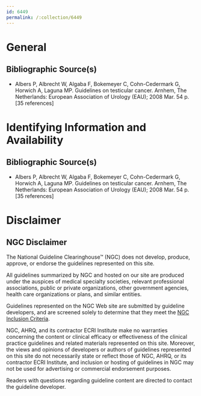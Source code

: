 ```yaml
---
id: 6449
permalink: /:collection/6449
---
```


# General

## Bibliographic Source(s)

- Albers P, Albrecht W, Algaba F, Bokemeyer C, Cohn-Cedermark G, Horwich A, Laguna MP. Guidelines on testicular cancer. Arnhem, The Netherlands: European Association of Urology (EAU); 2008 Mar. 54 p. [35 references]

# Identifying Information and Availability

## Bibliographic Source(s)

- Albers P, Albrecht W, Algaba F, Bokemeyer C, Cohn-Cedermark G, Horwich A, Laguna MP. Guidelines on testicular cancer. Arnhem, The Netherlands: European Association of Urology (EAU); 2008 Mar. 54 p. [35 references]

# Disclaimer

## NGC Disclaimer

The National Guideline Clearinghouse™ (NGC) does not develop, produce, approve, or endorse the guidelines represented on this site.

All guidelines summarized by NGC and hosted on our site are produced under the auspices of medical specialty societies, relevant professional associations, public or private organizations, other government agencies, health care organizations or plans, and similar entities.

Guidelines represented on the NGC Web site are submitted by guideline developers, and are screened solely to determine that they meet the [NGC Inclusion Criteria](/help-and-about/summaries/inclusion-criteria).

NGC, AHRQ, and its contractor ECRI Institute make no warranties concerning the content or clinical efficacy or effectiveness of the clinical practice guidelines and related materials represented on this site. Moreover, the views and opinions of developers or authors of guidelines represented on this site do not necessarily state or reflect those of NGC, AHRQ, or its contractor ECRI Institute, and inclusion or hosting of guidelines in NGC may not be used for advertising or commercial endorsement purposes.

Readers with questions regarding guideline content are directed to contact the guideline developer.

